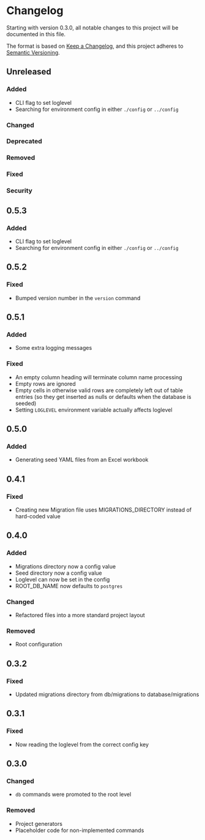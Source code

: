 # Changelog
Starting with version 0.3.0, all notable changes to this project will be documented in this file.

The format is based on [Keep a Changelog](https://keepachangelog.com/en/1.0.0/),
and this project adheres to [Semantic Versioning](https://semver.org/spec/v2.0.0.html).

## Unreleased

### Added
- CLI flag to set loglevel
- Searching for environment config in either `./config` or `../config`

### Changed

### Deprecated

### Removed

### Fixed

### Security

## 0.5.3

### Added
- CLI flag to set loglevel
- Searching for environment config in either `./config` or `../config`

## 0.5.2

### Fixed
- Bumped version number in the `version` command

## 0.5.1

### Added
- Some extra logging messages

### Fixed
- An empty column heading will terminate column name processing
- Empty rows are ignored
- Empty cells in otherwise valid rows are completely left out of table entries (so they get inserted as nulls or 
  defaults when the database is seeded)
- Setting `LOGLEVEL` environment variable actually affects loglevel

## 0.5.0

### Added
- Generating seed YAML files from an Excel workbook

## 0.4.1

### Fixed
- Creating new Migration file uses MIGRATIONS_DIRECTORY instead of hard-coded value

## 0.4.0

### Added
- Migrations directory now a config value
- Seed directory now a config value
- Loglevel can now be set in the config
- ROOT_DB_NAME now defaults to `postgres`

### Changed
- Refactored files into a more standard project layout

### Removed
- Root configuration

## 0.3.2

### Fixed
- Updated migrations directory from db/migrations to database/migrations

## 0.3.1

### Fixed
- Now reading the loglevel from the correct config key

## 0.3.0

### Changed
- `db` commands were promoted to the root level

### Removed
- Project generators
- Placeholder code for non-implemented commands 
